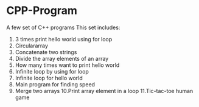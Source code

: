 # CPP-Program
A few set of C++ programs 
This set includes:
 1. 3 times print hello world using for loop
 2. Circulararray
 3. Concatenate two strings
 4. Divide the array elements of an array
 5. How many times want to print hello world
 6. Infinite loop by using for loop
 7. Infinite loop for hello world
 8. Main program for finding speed
 9. Merge two arrays
 10.Print array element in a loop
 11.Tic-tac-toe human game
